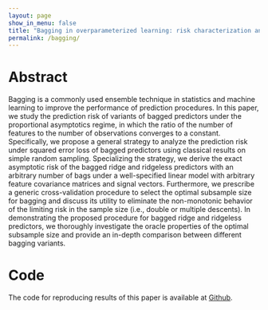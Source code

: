 ```yaml
---
layout: page
show_in_menu: false
title: "Bagging in overparameterized learning: risk characterization and risk monotonization"
permalink: /bagging/
---
```


# Abstract

Bagging is a commonly used ensemble technique in statistics and machine learning to improve the performance of prediction procedures. In this paper, we study the prediction risk of variants of bagged predictors under the proportional asymptotics regime, in which the ratio of the number of features to the number of observations converges to a constant. Specifically, we propose a general strategy to analyze the prediction risk under squared error loss of bagged predictors using classical results on simple random sampling. Specializing the strategy, we derive the exact asymptotic risk of the bagged ridge and ridgeless predictors with an arbitrary number of bags under a well-specified linear model with arbitrary feature covariance matrices and signal vectors. Furthermore, we prescribe a generic cross-validation procedure to select the optimal subsample size for bagging and discuss its utility to eliminate the non-monotonic behavior of the limiting risk in the sample size (i.e., double or multiple descents). In demonstrating the proposed procedure for bagged ridge and ridgeless predictors, we thoroughly investigate the oracle properties of the optimal subsample size and provide an in-depth comparison between different bagging variants.


# Code

The code for reproducing results of this paper is available at [Github](https://github.com/jaydu1/overparameterized-ensembling/tree/main/paper/bagging).

